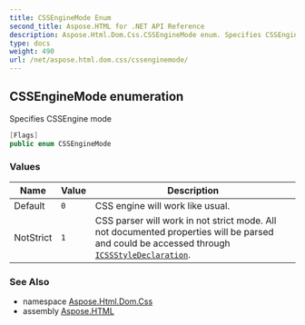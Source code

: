 ```yaml
---
title: CSSEngineMode Enum
second_title: Aspose.HTML for .NET API Reference
description: Aspose.Html.Dom.Css.CSSEngineMode enum. Specifies CSSEngine mode
type: docs
weight: 490
url: /net/aspose.html.dom.css/cssenginemode/
---
```

## CSSEngineMode enumeration

Specifies CSSEngine mode

```csharp
[Flags]
public enum CSSEngineMode
```

### Values

| Name | Value | Description |
| --- | --- | --- |
| Default | `0` | CSS engine will work like usual. |
| NotStrict | `1` | CSS parser will work in not strict mode. All not documented properties will be parsed and could be accessed through [`ICSSStyleDeclaration`](../icssstyledeclaration/). |

### See Also

* namespace [Aspose.Html.Dom.Css](../../aspose.html.dom.css/)
* assembly [Aspose.HTML](../../)

